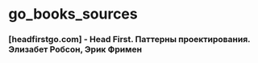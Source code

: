 # go_books_sources
### [headfirstgo.com] - Head First. Паттерны проектирования. Элизабет Робсон, Эрик Фримен
